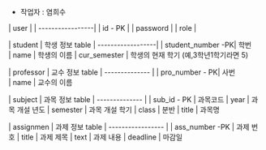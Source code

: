 - 작업자 : 염희수


| user             |     <!-- 사용자 정보 table -->
| -----------------|
| id - PK          |     <!-- 사용자의 id -->
| password         |     <!-- 사용자의 비밀번호 -->
| role             |     <!-- 사용자 계정에 대한 분류(학생0,교수&조교1,관리자2) -->



| student           |     학생 정보 table
| ------------------|
| student_number -PK|     학번     
| name              |     학생의 이름
| cur_semester      |     학생의 현재 학기 (예,3학년1학기라면 5)


| professor      |        교수 정보 table
| -------------- |
| pro_number - PK|        사번       
| name           |        교수의 이름



| subject        |        과목 정보 table
| -------------- |
| sub_id  - PK   |        과목코드
| year           |        과목 개설 년도
| semester       |        과목 개설 학기
| class          |        분반
| title          |        과목명



| assignmen         |     과제 정보 table
| ----------------- |
| ass_number -PK    |     과제 번호
| title             |     과제 제목
| text              |     과제 내용
| deadline          |     마감일


